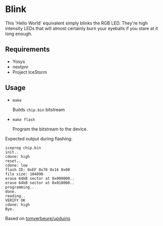# Blink

This 'Hello World' equivalent simply blinks the RGB LED.
They're high intensity LEDs that will almost certainly
burn your eyeballs if you stare at it long enough.

## Requirements

- Yosys
- nextpnr
- Project IceStorm

## Usage

- `make`

  Builds `chip.bin` bitstream

- `make flash`

  Program the bitstream to the device.

Expected output during flashing:

```
iceprog chip.bin
init..
cdone: high
reset..
cdone: low
flash ID: 0xEF 0x70 0x16 0x00
file size: 104090
erase 64kB sector at 0x000000..
erase 64kB sector at 0x010000..
programming..
done.
reading..
VERIFY OK
cdone: high
Bye.

```

Based on [tomverbeure/upduino](https://github.com/tomverbeure/upduino/tree/master/blink)
